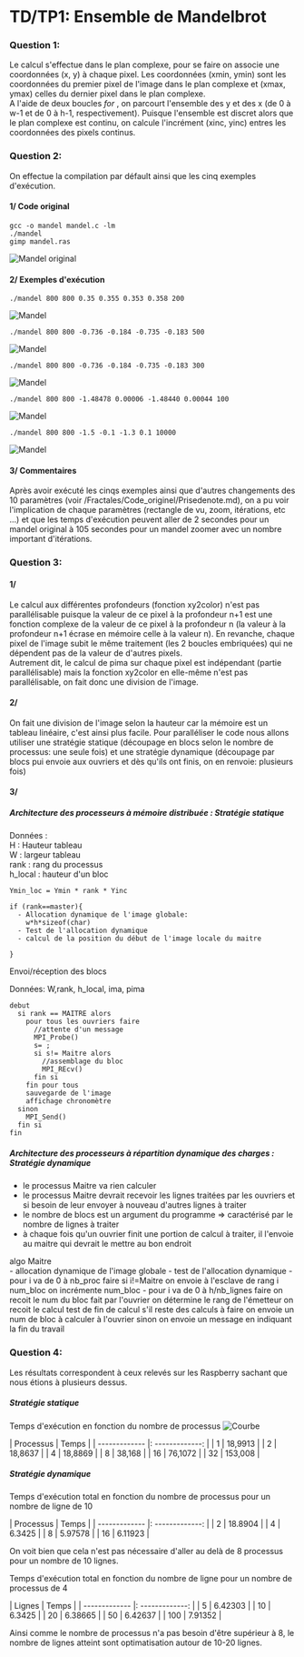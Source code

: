 # TD/TP1: Ensemble de Mandelbrot

### Question 1:
Le calcul s'effectue dans le plan complexe, pour se faire on associe une coordonnées (x, y) à chaque pixel. Les coordonnées (xmin, ymin) sont les coordonnées du premier pixel de l'image dans le plan complexe et (xmax, ymax) celles du dernier pixel dans le plan complexe.  
A l'aide de deux boucles <i> for </i>, on parcourt l'ensemble des y et des x (de 0 à w-1 et de 0 à h-1, respectivement). Puisque l'ensemble est discret alors que le plan complexe est continu, on calcule l'incrément (xinc, yinc) entres les coordonnées des pixels continus.  

### Question 2:
On effectue la compilation par défault ainsi que les cinq exemples d'exécution.
#### 1/ Code original

    gcc -o mandel mandel.c -lm  
    ./mandel
    gimp mandel.ras

![Mandel original](/Fractales/Code_originel/images/mandel_fractale_default.jpg)

#### 2/ Exemples d'exécution

    ./mandel 800 800 0.35 0.355 0.353 0.358 200

![Mandel](/Fractales/Code_originel/images/mandel_800_800_0.35_0.355_0.353_0.358_200.jpg)

    ./mandel 800 800 -0.736 -0.184 -0.735 -0.183 500

![Mandel](/Fractales/Code_originel/images/mandel_800_800_-0.736_-0.184_-0.735_-0.183_500.jpg)

    ./mandel 800 800 -0.736 -0.184 -0.735 -0.183 300

![Mandel](/Fractales/Code_originel/images/mandel_800_800_-0.736_-0.184_-0.735_-0.183_300.jpg)

    ./mandel 800 800 -1.48478 0.00006 -1.48440 0.00044 100

![Mandel](/Fractales/Code_originel/images/mandel_800_800_-1.48478_0.00006_-1.48440_0.00044_100.jpg)

    ./mandel 800 800 -1.5 -0.1 -1.3 0.1 10000

![Mandel](/Fractales/Code_originel/images/mandel_800_800_-1.5_-0.1_-1.3_0.1_10000.jpg)

#### 3/ Commentaires

Après avoir exécuté les cinqs exemples ainsi que d'autres changements des 10 paramètres (voir /Fractales/Code_originel/Prisedenote.md), on a pu voir l'implication de chaque paramètres (rectangle de vu, zoom, itérations, etc ...) et que les temps d'exécution peuvent aller de 2 secondes pour un mandel original à 105 secondes pour un mandel zoomer avec un nombre important d'itérations.

### Question 3:
#### 1/
Le calcul aux différentes profondeurs (fonction xy2color) n'est pas parallélisable puisque la valeur de ce pixel à la profondeur n+1 est une fonction complexe de la valeur de ce pixel à la profondeur n (la valeur à la profondeur n+1 écrase en mémoire celle à la valeur n). En revanche, chaque pixel de l'image subit le même traitement (les 2 boucles embriquées) qui ne dépendent pas de la valeur de d'autres pixels.  
Autrement dit, le calcul de pima sur chaque pixel est indépendant (partie parallélisable) mais la fonction xy2color en elle-même n'est pas parallélisable, on fait donc une division de l'image.

#### 2/

On fait une division de l'image selon la hauteur car la mémoire est un tableau linéaire, c'est ainsi plus facile.
Pour paralléliser le code nous allons utiliser une stratégie statique (découpage en blocs selon le nombre de processus: une seule fois) et une stratégie dynamique (découpage par blocs pui envoie aux ouvriers et dès qu'ils ont finis, on en renvoie: plusieurs fois)

#### 3/
##### Architecture des processeurs à mémoire distribuée : Stratégie statique
Données :   
H : Hauteur tableau  
W : largeur tableau  
rank : rang du processus  
h_local : hauteur d'un bloc

    Ymin_loc = Ymin * rank * Yinc  

    if (rank==master){
      - Allocation dynamique de l'image globale:
        w*h*sizeof(char)
      - Test de l'allocation dynamique
      - calcul de la position du début de l'image locale du maitre

    }


Envoi/réception des blocs  

Données: W,rank, h_local, ima, pima

    debut
      si rank == MAITRE alors
        pour tous les ouvriers faire
          //attente d'un message
          MPI_Probe()
          s= ;
          si s!= Maitre alors
            //assemblage du bloc
            MPI_REcv()
          fin si
        fin pour tous
        sauvegarde de l'image
        affichage chronomètre
      sinon
        MPI_Send()
      fin si
    fin

##### Architecture des processeurs à répartition dynamique des charges : Stratégie dynamique

- le processus Maitre va rien calculer
- le processus Maitre devrait recevoir les lignes traitées par les ouvriers et si besoin
de leur envoyer à nouveau d'autres lignes à traiter
- le nombre de blocs est un argument du programme => caractérisé par le nombre de lignes
à traiter
- à chaque fois qu'un ouvrier finit une portion de calcul à traiter, il l'envoie au maitre qui
devrait le mettre au bon endroit

algo Maitre  
    - allocation dynamique de l'image globale
    - test de l'allocation dynamique
    - pour i va de 0 à nb_proc faire
        si i!=Maitre
          on envoie à l'esclave de rang i num_bloc
          on incrémente num_bloc
    - pour i va de 0 à h/nb_lignes faire
        on recoit le num du bloc fait par l'ouvrier
        on détermine le rang de l'émetteur
        on recoit le calcul
        test de fin de calcul
          s'il reste des calculs à faire on envoie un num de bloc à calculer à l'ouvrier
          sinon on envoie un message en indiquant la fin du travail

### Question 4:
Les résultats correspondent à ceux relevés sur les Raspberry sachant que nous étions à plusieurs dessus.  

##### Stratégie statique
Temps d'exécution en fonction du nombre de processus
![Courbe](/Fractales/Strategie_statique/courbe_statique.png)  

| Processus |	Temps |
| ------------- |: -------------: |
| 1	| 18,9913 |
| 2 |	18,8637 |
| 4 |	18,8869 |
| 8	| 38,168  |
| 16  |	76,1072 |
| 32  |	153,008 |

##### Stratégie dynamique
Temps d'exécution total en fonction du nombre de processus pour un nombre de ligne de 10

| Processus |	Temps |
| ------------- |: -------------: |
| 2 |	18.8904 |
| 4 |	6.3425 |
| 8	| 5.97578   |
| 16  |	 6.11923 |

On voit bien que cela n'est pas nécessaire d'aller au delà de 8 processus pour un nombre de 10 lignes.  

Temps d'exécution total en fonction du nombre de ligne pour un nombre de processus de 4

| Lignes |	Temps |
| ------------- |: -------------: |
| 5 |	6.42303 |
| 10 |	6.3425 |
| 20	| 6.38665   |
| 50  |	 6.42637 |
| 100	| 7.91352  |

Ainsi comme le nombre de processus n'a pas besoin d'être supérieur à 8, le nombre de lignes atteint sont optimatisation autour de 10-20 lignes.
